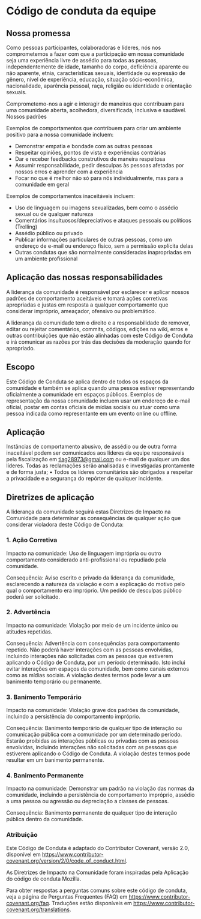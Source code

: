 # Código de conduta da equipe

## Nossa promessa

Como pessoas participantes, colaboradoras e líderes, nós nos comprometemos a fazer com que a participação em nossa comunidade seja uma experiência livre de assédio para todas as pessoas, independentemente de idade, tamanho do corpo, deficiência aparente ou não aparente, etnia, características sexuais, identidade ou expressão de gênero, nível de experiência, educação, situação sócio-econômica, nacionalidade, aparência pessoal, raça, religião ou identidade e orientação sexuais.

Comprometemo-nos a agir e interagir de maneiras que contribuam para uma comunidade aberta, acolhedora, diversificada, inclusiva e saudável.
Nossos padrões

Exemplos de comportamentos que contribuem para criar um ambiente positivo para a nossa comunidade incluem:

   - Demonstrar empatia e bondade com as outras pessoas
   - Respeitar opiniões, pontos de vista e experiências contrárias
   - Dar e receber feedbacks construtivos de maneira respeitosa
   - Assumir responsabilidade, pedir desculpas às pessoas afetadas por nossos erros e aprender com a experiência
   - Focar no que é melhor não só para nós individualmente, mas para a comunidade em geral

Exemplos de comportamentos inaceitáveis incluem:

   - Uso de linguagem ou imagens sexualizadas, bem como o assédio sexual ou de qualquer natureza
   - Comentários insultuosos/depreciativos e ataques pessoais ou políticos (Trolling)
   - Assédio público ou privado
   - Publicar informações particulares de outras pessoas, como um endereço de e-mail ou endereço físico, sem a permissão explícita delas
   - Outras condutas que são normalmente consideradas inapropriadas em um ambiente profissional

## Aplicação das nossas responsabilidades

A liderança da comunidade é responsável por esclarecer e aplicar nossos padrões de comportamento aceitáveis e tomará ações corretivas apropriadas e justas em resposta a qualquer comportamento que considerar impróprio, ameaçador, ofensivo ou problemático.

A liderança da comunidade tem o direito e a responsabilidade de remover, editar ou rejeitar comentários, commits, códigos, edições na wiki, erros e outras contribuições que não estão alinhadas com este Código de Conduta e irá comunicar as razões por trás das decisões da moderação quando for apropriado.

## Escopo

Este Código de Conduta se aplica dentro de todos os espaços da comunidade e também se aplica quando uma pessoa estiver representando oficialmente a comunidade em espaços públicos. Exemplos de representação da nossa comunidade incluem usar um endereço de e-mail oficial, postar em contas oficiais de mídias sociais ou atuar como uma pessoa indicada como representante em um evento online ou offline.

## Aplicação

Instâncias de comportamento abusivo, de assédio ou de outra forma inaceitável podem ser comunicados aos líderes da equipe responsáveis pela fiscalização em tiag28973@gmail.com ou e-mail de qualquer um dos líderes. Todas as reclamações serão analisadas e investigadas prontamente e de forma justa; • Todos os líderes comunitários são obrigados a respeitar a privacidade e a segurança do repórter de qualquer incidente.

## Diretrizes de aplicação

A liderança da comunidade seguirá estas Diretrizes de Impacto na Comunidade para determinar as consequências de qualquer ação que considerar violadora deste Código de Conduta:

### 1. Ação Corretiva

Impacto na comunidade: Uso de linguagem imprópria ou outro comportamento considerado anti-profissional ou repudiado pela comunidade.

Consequência: Aviso escrito e privado da liderança da comunidade, esclarecendo a natureza da violação e com a explicação do motivo pelo qual o comportamento era impróprio. Um pedido de desculpas público poderá ser solicitado.

### 2. Advertência

Impacto na comunidade: Violação por meio de um incidente único ou atitudes repetidas.

Consequência: Advertência com consequências para comportamento repetido. Não poderá haver interações com as pessoas envolvidas, incluindo interações não solicitadas com as pessoas que estiverem aplicando o Código de Conduta, por um período determinado. Isto inclui evitar interações em espaços da comunidade, bem como canais externos como as mídias sociais. A violação destes termos pode levar a um banimento temporário ou permanente.

### 3. Banimento Temporário

Impacto na comunidade: Violação grave dos padrões da comunidade, incluindo a persistência do comportamento impróprio.

Consequência: Banimento temporário de qualquer tipo de interação ou comunicação pública com a comunidade por um determinado período. Estarão proibidas as interações públicas ou privadas com as pessoas envolvidas, incluindo interações não solicitadas com as pessoas que estiverem aplicando o Código de Conduta. A violação destes termos pode resultar em um banimento permanente.

### 4. Banimento Permanente

Impacto na comunidade: Demonstrar um padrão na violação das normas da comunidade, incluindo a persistência do comportamento impróprio, assédio a uma pessoa ou agressão ou depreciação a classes de pessoas.

Consequência: Banimento permanente de qualquer tipo de interação pública dentro da comunidade.

### Atribuição

Este Código de Conduta é adaptado do Contributor Covenant, versão 2.0, disponível em https://www.contributor-covenant.org/version/2/0/code_of_conduct.html.

As Diretrizes de Impacto na Comunidade foram inspiradas pela Aplicação do código de conduta Mozilla.

Para obter respostas a perguntas comuns sobre este código de conduta, veja a página de Perguntas Frequentes (FAQ) em https://www.contributor-covenant.org/faq. Traduções estão disponíveis em https://www.contributor-covenant.org/translations.
